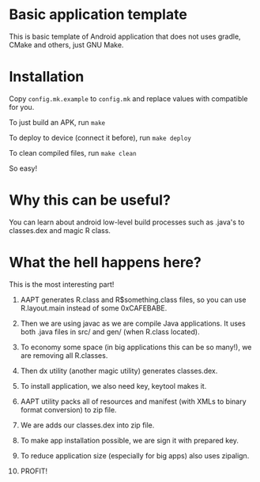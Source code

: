 # Basic application template

This is basic template of Android application
that does not uses gradle, CMake and others,
just GNU Make.

# Installation

Copy `config.mk.example` to `config.mk` and replace values
with compatible for you.

To just build an APK, run `make`

To deploy to device (connect it before), run `make deploy`

To clean compiled files, run `make clean`

So easy!

# Why this can be useful?

You can learn about android low-level build
processes such as .java's to classes.dex
and magic R class.

# What the hell happens here?

This is the most interesting part!

1. AAPT generates R.class and R$something.class files, so you
   can use R.layout.main instead of some 0xCAFEBABE.

2. Then we are using javac as we are compile Java applications.
   It uses both .java files in src/ and gen/ (when R.class located).

3. To economy some space (in big applications this can be so many!),
   we are removing all R.classes.

4. Then dx utility (another magic utility) generates classes.dex.

5. To install application, we also need key, keytool makes it.

6. AAPT utility packs all of resources and manifest
   (with XMLs to binary format conversion) to zip file.

7. We are adds our classes.dex into zip file.

8. To make app installation possible, we are sign it with prepared key.

9. To reduce application size (especially for big apps) also uses zipalign.

10. PROFIT!

